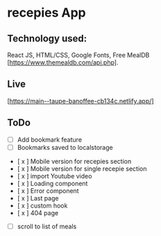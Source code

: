 # recepies App

## Technology used:

React JS, HTML/CSS, Google Fonts, Free MealDB [https://www.themealdb.com/api.php].

## Live

[https://main--taupe-banoffee-cb134c.netlify.app/]

## ToDo

- [ ] Add bookmark feature
- [ ] Bookmarks saved to localstorage
- [ x ] Mobile version for recepies section
- [ x ] Mobile version for single recepie section
- [ x ] import Youtube video
- [ x ] Loading component
- [ x ] Error component
- [ x ] Last page
- [ x ] custom hook
- [ x ] 404 page
- [ ] scroll to list of meals
